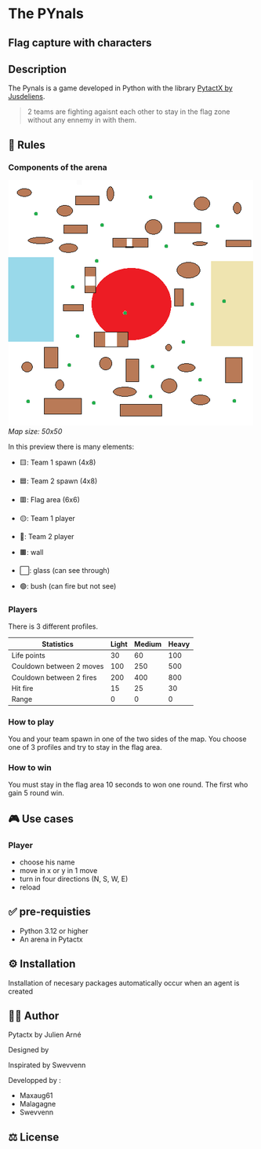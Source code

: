# The PYnals 
## Flag capture with characters

## Description
The Pynals is a game developed in Python with the library [PytactX by Jusdeliens](https://jusdeliens.com/).
> 2 teams are fighting agaisnt each other to stay in the flag zone without any ennemy in with them.
## 🎲 Rules
### Components of the arena

![Arena schema](mapImg1.png)
_Map size: 50x50_

In this preview there is many elements:

  - 🟨: Team 1 spawn (4x8)
  
  - 🟦: Team 2 spawn (4x8)
  
  - 🟥: Flag area (6x6)
  
  - 🟡: Team 1 player
  
  - 🔵: Team 2 player
  
  - 🟫: wall
  
  - ⬜: glass (can see through)
    
  - 🟢: bush (can fire but not see)
  
### Players 
There is 3 different profiles.

|Statistics|Light|Medium|Heavy|
|-----|-----|-----|-----|
|Life points|30|60|100|
|Couldown between 2 moves|100|250|500|
|Couldown between 2 fires|200|400|800|
|Hit fire|15|25|30|
|Range|0|0|0|



### How to play
You and your team spawn in one of the two sides of the map. You choose one of 3 profiles and try to stay in the flag area.

### How to win
You must stay in the flag area 10 seconds to won one round. The first who gain 5 round win.

## 🎮 Use cases
### Player
- choose his name
- move in x or y in 1 move
- turn in four directions (N, S, W, E)
- reload

## ✅ pre-requisties
- Python 3.12 or higher
- An arena in Pytactx
## ⚙️ Installation
Installation of necesary packages automatically occur when an agent is created
## 🧑‍💻 Author
Pytactx by Julien Arné

Designed by

Inspirated by Swevvenn

Developped by :
- Maxaug61
- Malagagne
- Swevvenn

## ⚖️ License
